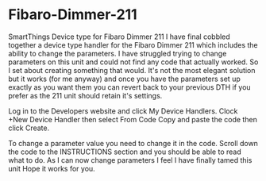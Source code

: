 # Fibaro-Dimmer-211
SmartThings Device type for Fibaro Dimmer 211
I have final cobbled together a device type handler for the Fibaro Dimmer 211 which includes the ability to change the parameters. I have struggled trying to change parameters on this unit and could not find any code that actually worked. So I set about creating something that would.
It's not the most elegant solution but it works (for me anyway) and once you have the parameters set  up exactly as you want them you can revert back to your previous DTH if you prefer as the 211 unit should retain it's settings.

Log in to the Developers website and click My Device Handlers. 
Clock +New Device Handler then select From Code
Copy and paste the code  then click Create.

To change a parameter value you need to change it in the code. Scroll down the code to the INSTRUCTIONS section and you should be able to read what to do.
As I can now change parameters I feel I have finally tamed this unit
Hope it works for you.

